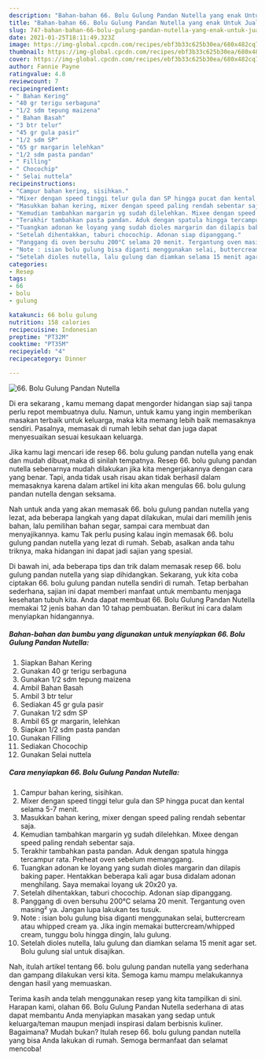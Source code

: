 ```yaml
---
description: "Bahan-bahan 66. Bolu Gulung Pandan Nutella yang enak Untuk Jualan"
title: "Bahan-bahan 66. Bolu Gulung Pandan Nutella yang enak Untuk Jualan"
slug: 747-bahan-bahan-66-bolu-gulung-pandan-nutella-yang-enak-untuk-jualan
date: 2021-01-25T18:11:49.323Z
image: https://img-global.cpcdn.com/recipes/ebf3b33c625b30ea/680x482cq70/66-bolu-gulung-pandan-nutella-foto-resep-utama.jpg
thumbnail: https://img-global.cpcdn.com/recipes/ebf3b33c625b30ea/680x482cq70/66-bolu-gulung-pandan-nutella-foto-resep-utama.jpg
cover: https://img-global.cpcdn.com/recipes/ebf3b33c625b30ea/680x482cq70/66-bolu-gulung-pandan-nutella-foto-resep-utama.jpg
author: Fannie Payne
ratingvalue: 4.8
reviewcount: 7
recipeingredient:
- " Bahan Kering"
- "40 gr terigu serbaguna"
- "1/2 sdm tepung maizena"
- " Bahan Basah"
- "3 btr telur"
- "45 gr gula pasir"
- "1/2 sdm SP"
- "65 gr margarin lelehkan"
- "1/2 sdm pasta pandan"
- " Filling"
- " Chocochip"
- " Selai nuttela"
recipeinstructions:
- "Campur bahan kering, sisihkan."
- "Mixer dengan speed tinggi telur gula dan SP hingga pucat dan kental selama 5-7 menit."
- "Masukkan bahan kering, mixer dengan speed paling rendah sebentar saja."
- "Kemudian tambahkan margarin yg sudah dilelehkan. Mixee dengan speed paling rendah sebentar saja."
- "Terakhir tambahkan pasta pandan. Aduk dengan spatula hingga tercampur rata. Preheat oven sebelum memanggang."
- "Tuangkan adonan ke loyang yang sudah dioles margarin dan dilapis baking paper. Hentakkan beberapa kali agar busa didalam adonan menghilang. Saya memakai loyang uk 20x20 ya."
- "Setelah dihentakkan, taburi chocochip. Adonan siap dipanggang."
- "Panggang di oven bersuhu 200°C selama 20 menit. Tergantung oven masing² ya. Jangan lupa lakukan tes tusuk."
- "Note : isian bolu gulung bisa diganti menggunakan selai, buttercream atau whipped cream ya. Jika ingin memakai buttercream/whipped cream, tunggu bolu hingga dingin, lalu gulung."
- "Setelah dioles nutella, lalu gulung dan diamkan selama 15 menit agar set. Bolu gulung sial untuk disajikan."
categories:
- Resep
tags:
- 66
- bolu
- gulung

katakunci: 66 bolu gulung 
nutrition: 158 calories
recipecuisine: Indonesian
preptime: "PT32M"
cooktime: "PT35M"
recipeyield: "4"
recipecategory: Dinner

---
```



![66. Bolu Gulung Pandan Nutella](https://img-global.cpcdn.com/recipes/ebf3b33c625b30ea/680x482cq70/66-bolu-gulung-pandan-nutella-foto-resep-utama.jpg)

Di era  sekarang , kamu memang dapat mengorder hidangan siap saji tanpa perlu repot membuatnya dulu. Namun, untuk kamu yang ingin memberikan masakan terbaik untuk keluarga, maka kita memang lebih baik memasaknya sendiri. Pasalnya, memasak di rumah lebih sehat dan juga dapat menyesuaikan sesuai kesukaan keluarga.

Jika kamu lagi mencari ide resep 66. bolu gulung pandan nutella yang enak dan mudah dibuat,maka di sinilah tempatnya. Resep 66. bolu gulung pandan nutella  sebenarnya mudah dilakukan jika kita mengerjakannya dengan cara yang benar. Tapi, anda tidak usah risau akan tidak berhasil dalam memasaknya 
karena dalam artikel ini kita akan mengulas 66. bolu gulung pandan nutella dengan seksama.  



Nah untuk anda yang akan memasak 66. bolu gulung pandan nutella yang lezat, ada beberapa langkah yang dapat dilakukan, mulai dari memilih jenis bahan, lalu pemilihan bahan segar, sampai cara membuat dan menyajikannya. kamu Tak perlu pusing kalau ingin memasak 66. bolu gulung pandan nutella yang lezat di rumah. Sebab, asalkan anda  tahu triknya, maka hidangan ini dapat jadi sajian yang spesial.

Di bawah ini, ada beberapa tips dan trik dalam memasak resep 66. bolu gulung pandan nutella yang siap dihidangkan. Sekarang, yuk kita coba ciptakan 66. bolu gulung pandan nutella sendiri di rumah. Tetap berbahan sederhana, sajian ini dapat memberi manfaat untuk membantu menjaga kesehatan tubuh kita. Anda dapat membuat 66. Bolu Gulung Pandan Nutella memakai 12 jenis bahan dan 10 tahap pembuatan. Berikut ini cara dalam menyiapkan hidangannya.

<!--inarticleads1-->

##### Bahan-bahan dan bumbu yang digunakan untuk menyiapkan 66. Bolu Gulung Pandan Nutella:

1. Siapkan  Bahan Kering
1. Gunakan 40 gr terigu serbaguna
1. Gunakan 1/2 sdm tepung maizena
1. Ambil  Bahan Basah
1. Ambil 3 btr telur
1. Sediakan 45 gr gula pasir
1. Gunakan 1/2 sdm SP
1. Ambil 65 gr margarin, lelehkan
1. Siapkan 1/2 sdm pasta pandan
1. Gunakan  Filling
1. Sediakan  Chocochip
1. Gunakan  Selai nuttela




<!--inarticleads2-->

##### Cara menyiapkan 66. Bolu Gulung Pandan Nutella:

1. Campur bahan kering, sisihkan.
1. Mixer dengan speed tinggi telur gula dan SP hingga pucat dan kental selama 5-7 menit.
1. Masukkan bahan kering, mixer dengan speed paling rendah sebentar saja.
1. Kemudian tambahkan margarin yg sudah dilelehkan. Mixee dengan speed paling rendah sebentar saja.
1. Terakhir tambahkan pasta pandan. Aduk dengan spatula hingga tercampur rata. Preheat oven sebelum memanggang.
1. Tuangkan adonan ke loyang yang sudah dioles margarin dan dilapis baking paper. Hentakkan beberapa kali agar busa didalam adonan menghilang. Saya memakai loyang uk 20x20 ya.
1. Setelah dihentakkan, taburi chocochip. Adonan siap dipanggang.
1. Panggang di oven bersuhu 200°C selama 20 menit. Tergantung oven masing² ya. Jangan lupa lakukan tes tusuk.
1. Note : isian bolu gulung bisa diganti menggunakan selai, buttercream atau whipped cream ya. Jika ingin memakai buttercream/whipped cream, tunggu bolu hingga dingin, lalu gulung.
1. Setelah dioles nutella, lalu gulung dan diamkan selama 15 menit agar set. Bolu gulung sial untuk disajikan.




Nah, itulah artikel tentang  66. bolu gulung pandan nutella  yang sederhana dan gampang dilakukan versi kita. Semoga kamu mampu melakukannya dengan hasil yang memuaskan. 

Terima kasih anda telah menggunakan resep yang kita tampilkan di sini. Harapan kami, olahan  66. Bolu Gulung Pandan Nutella sederhana di atas dapat membantu Anda menyiapkan masakan yang sedap untuk keluarga/teman maupun menjadi inspirasi dalam berbisnis kuliner. Bagaimana? Mudah bukan? Itulah resep 66. bolu gulung pandan nutella yang bisa Anda lakukan di rumah. Semoga bermanfaat dan selamat mencoba!

